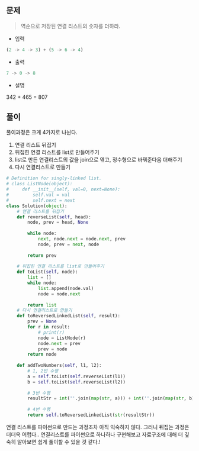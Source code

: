 ## 문제

> 역순으로 저장된 연결 리스트의 숫자를 더하라.

- 입력

```python
(2 -> 4 -> 3) + (5 -> 6 -> 4)
```

- 출력

```python
7 -> 0 -> 8
```

- 설명

342 + 465 = 807



## 풀이

풀이과정은 크게 4가지로 나뉜다.

1. 연결 리스트 뒤집기
2. 뒤집힌 연결 리스트를 list로 만들어주기
3. list로 만든 연결리스트의 값을 join으로 엮고, 정수형으로 바꿔준다음 더해주기
4. 다시 연결리스트로 만들기

```python
# Definition for singly-linked list.
# class ListNode(object):
#     def __init__(self, val=0, next=None):
#         self.val = val
#         self.next = next
class Solution(object):
    # 연결 리스트를 뒤집기
    def reverseList(self, head):
        node, prev = head, None
        
        while node:
            next, node.next = node.next, prev
            node, prev = next, node
        
        return prev
    
    # 뒤집힌 연결 리스트를 list로 만들어주기
    def toList(self, node):
        list = []
        while node:
            list.append(node.val)
            node = node.next
        
        return list
    # 다시 연결리스트로 만들기
    def toReversedLinkedList(self, result):
        prev = None
        for r in result:
            # print(r)
            node = ListNode(r)
            node.next = prev
            prev = node
        return node
        
    def addTwoNumbers(self, l1, l2):
        # 1, 2번 수행
        a = self.toList(self.reverseList(l1))
        b = self.toList(self.reverseList(l2))
        
        # 3번 수행
        resultStr = int(''.join(map(str, a))) + int(''.join(map(str, b)))
        
        # 4번 수행
        return self.toReversedLinkedList(str(resultStr))
```

연결 리스트를 파이썬으로 만드는 과정조차 아직 익숙하지 않다. 그러니 뒤집는 과정은 더더욱 어렵다.. 연결리스트를 파이썬으로 하나하나 구현해보고 자료구조에 대해 더 깊숙히 알아보면 쉽게 풀이할 수 있을 것 같다.!
